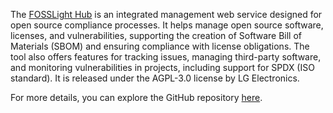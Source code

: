 The [FOSSLight Hub](https://github.com/fosslight/fosslight) is an integrated management web service designed for open source compliance processes. It helps manage open source software, licenses, and vulnerabilities, supporting the creation of Software Bill of Materials (SBOM) and ensuring compliance with license obligations. The tool also offers features for tracking issues, managing third-party software, and monitoring vulnerabilities in projects, including support for SPDX (ISO standard). It is released under the AGPL-3.0 license by LG Electronics.

For more details, you can explore the GitHub repository [here](https://github.com/fosslight/fosslight).